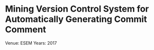 # Mining Version Control System for Automatically Generating Commit Comment

Venue: ESEM
Years: 2017
